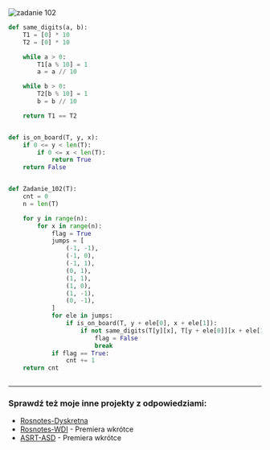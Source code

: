 <picture>
  <source srcset="../../srt/zbior_zadan/102.png" media="(prefers-color-scheme: light)">
  <source srcset="../../srt/zbior_zadan/black_102.png" media="(prefers-color-scheme: dark)">
  <img src="../../srt/zbior_zadan/black_102.png" alt="zadanie 102">
</picture>

```python
def same_digits(a, b):
    T1 = [0] * 10
    T2 = [0] * 10

    while a > 0:
        T1[a % 10] = 1
        a = a // 10

    while b > 0:
        T2[b % 10] = 1
        b = b // 10

    return T1 == T2


def is_on_board(T, y, x):
    if 0 <= y < len(T):
        if 0 <= x < len(T):
            return True
    return False


def Zadanie_102(T):
    cnt = 0
    n = len(T)

    for y in range(n):
        for x in range(n):
            flag = True
            jumps = [
                (-1, -1),
                (-1, 0),
                (-1, 1),
                (0, 1),
                (1, 1),
                (1, 0),
                (1, -1),
                (0, -1),
            ]
            for ele in jumps:
                if is_on_board(T, y + ele[0], x + ele[1]):
                    if not same_digits(T[y][x], T[y + ele[0]][x + ele[1]]):
                        flag = False
                        break
            if flag == True:
                cnt += 1
    return cnt



```

---
### Sprawdź też moje inne projekty z odpowiedziami:
- [Rosnotes-Dyskretna](https://github.com/kamilGie/Rosnotes-Dyskretna)
- [Rosnotes-WDI](https://github.com/kamilGie/Rosnotes-WDI) - Premiera wkrótce
- [ASRT-ASD](https://github.com/kamilGie/Rosnotes-Dyskretna) - Premiera wkrótce
